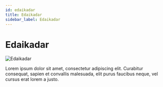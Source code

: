 ```yaml
---
id: edaikadar
title: Edaikadar
sidebar_label: Edaikadar
---
```


# Edaikadar

![Edaikadar](/img/exampleimg.png)


Lorem ipsum dolor sit amet, consectetur adipiscing elit. Curabitur consequat, sapien et convallis malesuada, elit purus faucibus neque, vel cursus erat lorem a justo.

